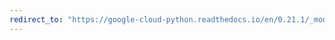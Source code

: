 ```yaml
---
redirect_to: "https://google-cloud-python.readthedocs.io/en/0.21.1/_modules/google/cloud/logging/entries.html"
---
```

